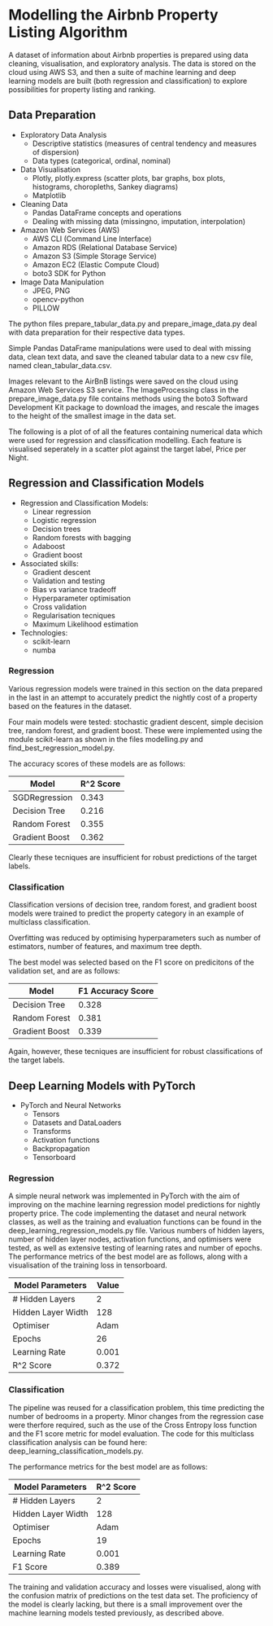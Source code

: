 # Modelling the Airbnb Property Listing Algorithm

A dataset of information about Airbnb properties is prepared using data cleaning, visualisation, and exploratory analysis. The data is stored on the cloud using AWS S3, and then a suite of machine learning and deep learning models are built (both regression and classification) to explore possibilities for property listing and ranking. 

## Data Preparation

- Exploratory Data Analysis
    - Descriptive statistics (measures of central tendency and measures of dispersion)
    - Data types (categorical, ordinal, nominal)
- Data Visualisation
    - Plotly, plotly.express (scatter plots, bar graphs, box plots, histograms, choropleths, Sankey diagrams)
    - Matplotlib
- Cleaning Data
    - Pandas DataFrame concepts and operations
    - Dealing with missing data (missingno, imputation, interpolation)
- Amazon Web Services (AWS)
    - AWS CLI (Command Line Interface)
    - Amazon RDS (Relational Database Service)
    - Amazon S3 (Simple Storage Service)
    - Amazon EC2 (Elastic Compute Cloud)
    - boto3 SDK for Python
- Image Data Manipulation
    - JPEG, PNG
    - opencv-python
    - PILLOW

The python files prepare_tabular_data.py and prepare_image_data.py deal with data preparation for their respective data types.

Simple Pandas DataFrame manipulations were used to deal with missing data, clean text data, and save the cleaned tabular data to a new csv file, named clean_tabular_data.csv.

Images relevant to the AirBnB listings were saved on the cloud using Amazon Web Services S3 service. The ImageProcessing class in the prepare_image_data.py file contains methods using the boto3 Softward Development Kit package to download the images, and rescale the images to the height of the smallest image in the data set.

The following is a plot of of all the features containing numerical data which were used for regression and classification modelling. Each feature is visualised seperately in a scatter plot against the target label, Price per Night.

## Regression and Classification Models

 - Regression and Classification Models:
    - Linear regression
    - Logistic regression
    - Decision trees
    - Random forests with bagging
    - Adaboost
    - Gradient boost
- Associated skills:
    - Gradient descent 
    - Validation and testing
    - Bias vs variance tradeoff
    - Hyperparameter optimisation 
    - Cross validation
    - Regularisation tecniques
    - Maximum Likelihood estimation
- Technologies:
    - scikit-learn
    - numba

### Regression

Various regression models were trained in this section on the data prepared in the last in an attempt to accurately predict the nightly cost of a property based on the features in the dataset.

Four main models were tested: stochastic gradient descent, simple decision tree, random forest, and gradient boost. These were implemented using the module scikit-learn as shown in the files modelling.py and find_best_regression_model.py.

The accuracy scores of these models are as follows:

| Model          |      R^2 Score     | 
|----------------|--------------------|
| SGDRegression  |       0.343        | 
| Decision Tree  |       0.216        | 
| Random Forest  |       0.355        | 
| Gradient Boost |       0.362        |

Clearly these tecniques are insufficient for robust predictions of the target labels.

### Classification

Classification versions of decision tree, random forest, and gradient boost models were trained to predict the property category in an example of multiclass classification.

Overfitting was reduced by optimising hyperparameters such as number of estimators, number of features, and maximum tree depth.

The best model was selected based on the F1 score on predicitons of the validation set, and are as follows:

|     Model      |   F1 Accuracy Score   | 
|----------------|-----------------------|
| Decision Tree  |         0.328         | 
| Random Forest  |         0.381         | 
| Gradient Boost |         0.339         |

Again, however, these tecniques are insufficient for robust classifications of the target labels.

## Deep Learning Models with PyTorch

 - PyTorch and Neural Networks
    - Tensors
    - Datasets and DataLoaders
    - Transforms
    - Activation functions
    - Backpropagation
    - Tensorboard

### Regression

A simple neural network was implemented in PyTorch with the aim of improving on the machine learning regression model predictions for nightly property price. The code implementing the dataset and neural network classes, as well as the training and evaluation functions can be found in the deep_learning_regression_models.py file. Various numbers of hidden layers, number of hidden layer nodes, activation functions, and optimisers were tested, as well as extensive testing of learning rates and number of epochs. The performance metrics of the best model are as follows, along with a visualisation of the training loss in tensorboard.

| Model Parameters   |      Value         | 
|--------------------|--------------------|
| # Hidden Layers    |       2            | 
| Hidden Layer Width |       128          | 
| Optimiser          |       Adam         | 
| Epochs             |       26           |
| Learning Rate      |       0.001        |
| R^2 Score          |       0.372        |


### Classification

The pipeline was reused for a classification problem, this time predicting the number of bedrooms in a property. Minor changes from the regression case were therfore required, such as the use of the Cross Entropy loss function and the F1 score metric for model evaluation. The code for this multiclass classification analysis can be found here: deep_learning_classification_models.py.

The performance metrics for the best model are as follows:

| Model Parameters   |      R^2 Score     | 
|--------------------|--------------------|
| # Hidden Layers    |       2            | 
| Hidden Layer Width |       128          | 
| Optimiser          |       Adam         | 
| Epochs             |       19           |
| Learning Rate      |       0.001        |
| F1 Score           |       0.389        |

The training and validation accuracy and losses were visualised, along with the confusion matrix of predictions on the test data set. The proficiency of the model is clearly lacking, but there is a small improvement over the machine learning models tested previously, as described above.
